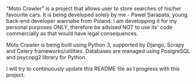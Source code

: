 "Moto Crawler" is a project that allows user to store searches of his/her favourite cars.
It is being developed solely by me - Pawel Sarapata, young back-end developer wannabe from Poland.
I am developping it for my personal purposes ONLY, therefore be advised NOT to use its' code commercially as that would have legal consequences.

Moto Crawler is being built using Python 3, supported by Django, Scrapy and Celery frameworks/utilities.
Databases are managed using PostgreSQL and psycopg2 library for Python.

I will try to continuously update this README file as I progress with this project.

